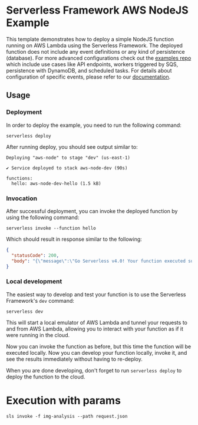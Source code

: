 <!--
title: 'AWS NodeJS Example'
description: 'This template demonstrates how to deploy a simple NodeJS function running on AWS Lambda using the Serverless Framework.'
layout: Doc
framework: v4
platform: AWS
language: nodeJS
priority: 1
authorLink: 'https://github.com/serverless'
authorName: 'Serverless, Inc.'
authorAvatar: 'https://avatars1.githubusercontent.com/u/13742415?s=200&v=4'
-->

# Serverless Framework AWS NodeJS Example

This template demonstrates how to deploy a simple NodeJS function running on AWS Lambda using the Serverless Framework. The deployed function does not include any event definitions or any kind of persistence (database). For more advanced configurations check out the [examples repo](https://github.com/serverless/examples/) which include use cases like API endpoints, workers triggered by SQS, persistence with DynamoDB, and scheduled tasks. For details about configuration of specific events, please refer to our [documentation](https://www.serverless.com/framework/docs/providers/aws/events/).

## Usage

### Deployment

In order to deploy the example, you need to run the following command:

```
serverless deploy
```

After running deploy, you should see output similar to:

```
Deploying "aws-node" to stage "dev" (us-east-1)

✔ Service deployed to stack aws-node-dev (90s)

functions:
  hello: aws-node-dev-hello (1.5 kB)
```

### Invocation

After successful deployment, you can invoke the deployed function by using the following command:

```
serverless invoke --function hello
```

Which should result in response similar to the following:

```json
{
  "statusCode": 200,
  "body": "{\"message\":\"Go Serverless v4.0! Your function executed successfully!\"}"
}
```

### Local development

The easiest way to develop and test your function is to use the Serverless Framework's `dev` command:

```
serverless dev
```

This will start a local emulator of AWS Lambda and tunnel your requests to and from AWS Lambda, allowing you to interact with your function as if it were running in the cloud.

Now you can invoke the function as before, but this time the function will be executed locally. Now you can develop your function locally, invoke it, and see the results immediately without having to re-deploy.

When you are done developing, don't forget to run `serverless deploy` to deploy the function to the cloud.


# Execution with params

```
sls invoke -f img-analysis --path request.json 
```
